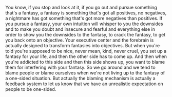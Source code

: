  You know, if you stop and look at it, if you go out and pursue something that's a fantasy, a fantasy is something that's got all positives, no negatives, a nightmare has got something that's got more negatives than positives. If you pursue a fantasy, your own intuition will whisper to you the downsides and to make you doubt and insecure and fearful and everything else in order to show you the downsides to the fantasy, to crack the fantasy, to get you back onto an objective. Your executive center and the forebrain is actually designed to transform fantasies into objectives. But when you're told you're supposed to be nice, never mean, kind, never cruel, you set up a fantasy for your life, and then the other side has to come up. And then when you're addicted to this side and then this side shows up, you want to blame them for interfering with your fantasy. So we go around and we tend to blame people or blame ourselves when we're not living up to the fantasy of a one-sided situation. But actually the blaming mechanism is actually a feedback system to let us know that we have an unrealistic expectation on people to be one-sided.